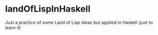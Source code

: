 # landOfLispInHaskell
Just a practice of some Land of Lisp ideas but applied in Haskell (just to learn it)


